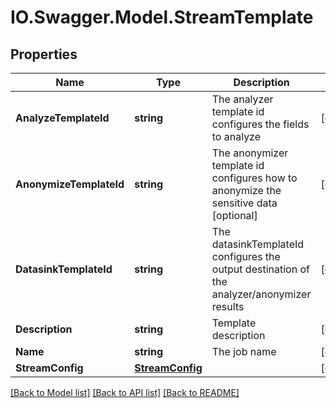 # IO.Swagger.Model.StreamTemplate
## Properties

Name | Type | Description | Notes
------------ | ------------- | ------------- | -------------
**AnalyzeTemplateId** | **string** | The analyzer template id configures the fields to analyze | [optional] 
**AnonymizeTemplateId** | **string** | The anonymizer template id configures how to anonymize the sensitive data [optional] | [optional] 
**DatasinkTemplateId** | **string** | The datasinkTemplateId configures the output destination of the analyzer/anonymizer results | [optional] 
**Description** | **string** | Template description | [optional] 
**Name** | **string** | The job name | [optional] 
**StreamConfig** | [**StreamConfig**](StreamConfig.md) |  | [optional] 

[[Back to Model list]](../README.md#documentation-for-models) [[Back to API list]](../README.md#documentation-for-api-endpoints) [[Back to README]](../README.md)

